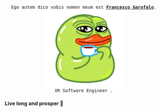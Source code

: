 <p align="center">
    <br>
    <samp>
        Ego autem dico vobis nomen meum est <b><a href="https://francescogarofalo.it">Francesco Garofalo</a></b>.
        <br> <img align="middle" src="https://github.com/Francesco182g/francesco182g/blob/main/UtyaDuck.gif?raw=true" width="250" height="250"/>
        <br> XR Software Engineer </b>.
        <br>
    </samp>
</p>

### Live long and prosper 🖖
